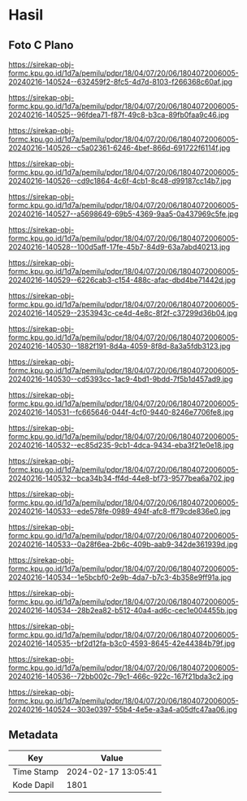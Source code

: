 # Hasil

## Foto C Plano

https://sirekap-obj-formc.kpu.go.id/1d7a/pemilu/pdpr/18/04/07/20/06/1804072006005-20240216-140524--632459f2-8fc5-4d7d-8103-f266368c60af.jpg

https://sirekap-obj-formc.kpu.go.id/1d7a/pemilu/pdpr/18/04/07/20/06/1804072006005-20240216-140525--96fdea71-f87f-49c8-b3ca-89fb0faa9c46.jpg

https://sirekap-obj-formc.kpu.go.id/1d7a/pemilu/pdpr/18/04/07/20/06/1804072006005-20240216-140526--c5a02361-6246-4bef-866d-691722f6114f.jpg

https://sirekap-obj-formc.kpu.go.id/1d7a/pemilu/pdpr/18/04/07/20/06/1804072006005-20240216-140526--cd9c1864-4c6f-4cb1-8c48-d99187cc14b7.jpg

https://sirekap-obj-formc.kpu.go.id/1d7a/pemilu/pdpr/18/04/07/20/06/1804072006005-20240216-140527--a5698649-69b5-4369-9aa5-0a437969c5fe.jpg

https://sirekap-obj-formc.kpu.go.id/1d7a/pemilu/pdpr/18/04/07/20/06/1804072006005-20240216-140528--100d5aff-17fe-45b7-84d9-63a7abd40213.jpg

https://sirekap-obj-formc.kpu.go.id/1d7a/pemilu/pdpr/18/04/07/20/06/1804072006005-20240216-140529--6226cab3-c154-488c-afac-dbd4be71442d.jpg

https://sirekap-obj-formc.kpu.go.id/1d7a/pemilu/pdpr/18/04/07/20/06/1804072006005-20240216-140529--2353943c-ce4d-4e8c-8f2f-c37299d36b04.jpg

https://sirekap-obj-formc.kpu.go.id/1d7a/pemilu/pdpr/18/04/07/20/06/1804072006005-20240216-140530--1882f191-8d4a-4059-8f8d-8a3a5fdb3123.jpg

https://sirekap-obj-formc.kpu.go.id/1d7a/pemilu/pdpr/18/04/07/20/06/1804072006005-20240216-140530--cd5393cc-1ac9-4bd1-9bdd-7f5b1d457ad9.jpg

https://sirekap-obj-formc.kpu.go.id/1d7a/pemilu/pdpr/18/04/07/20/06/1804072006005-20240216-140531--fc665646-044f-4cf0-9440-8246e7706fe8.jpg

https://sirekap-obj-formc.kpu.go.id/1d7a/pemilu/pdpr/18/04/07/20/06/1804072006005-20240216-140532--ec85d235-9cb1-4dca-9434-eba3f21e0e18.jpg

https://sirekap-obj-formc.kpu.go.id/1d7a/pemilu/pdpr/18/04/07/20/06/1804072006005-20240216-140532--bca34b34-ff4d-44e8-bf73-9577bea6a702.jpg

https://sirekap-obj-formc.kpu.go.id/1d7a/pemilu/pdpr/18/04/07/20/06/1804072006005-20240216-140533--ede578fe-0989-494f-afc8-ff79cde836e0.jpg

https://sirekap-obj-formc.kpu.go.id/1d7a/pemilu/pdpr/18/04/07/20/06/1804072006005-20240216-140533--0a28f6ea-2b6c-409b-aab9-342de361939d.jpg

https://sirekap-obj-formc.kpu.go.id/1d7a/pemilu/pdpr/18/04/07/20/06/1804072006005-20240216-140534--1e5bcbf0-2e9b-4da7-b7c3-4b358e9ff91a.jpg

https://sirekap-obj-formc.kpu.go.id/1d7a/pemilu/pdpr/18/04/07/20/06/1804072006005-20240216-140534--28b2ea82-b512-40a4-ad6c-cec1e004455b.jpg

https://sirekap-obj-formc.kpu.go.id/1d7a/pemilu/pdpr/18/04/07/20/06/1804072006005-20240216-140535--bf2d12fa-b3c0-4593-8645-42e44384b79f.jpg

https://sirekap-obj-formc.kpu.go.id/1d7a/pemilu/pdpr/18/04/07/20/06/1804072006005-20240216-140536--72bb002c-79c1-466c-922c-167f21bda3c2.jpg

https://sirekap-obj-formc.kpu.go.id/1d7a/pemilu/pdpr/18/04/07/20/06/1804072006005-20240216-140524--303e0397-55b4-4e5e-a3a4-a05dfc47aa06.jpg


## Metadata

| Key        | Value               |
| ---------- | ------------------- |
| Time Stamp | 2024-02-17 13:05:41 |
| Kode Dapil | 1801                |



